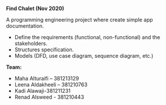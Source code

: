 **Find Chalet (Nov 2020)** 

A programming engineering project where create simple app documentation.

- Define the requirements (functional, non-functional) and the stakeholders.
- Structures specification.
- Models (DFD, use case diagram, sequence diagram, etc.)

**Team:**
- Maha Alturaifi – 381213129
- Leena Aldakheeli – 381210763
- Kadi Alawaji-381211231
- Renad Alsweed - 381210443
